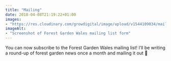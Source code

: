 ```yaml
---
title: "Mailing"
date: 2018-04-08T21:19:22+01:00
images: 
- "https://res.cloudinary.com/growdigital/image/upload/v1544109034/mailing-list-26454136537.png"
imageAlt: 
- "Screenshot of Forest Garden Wales mailing list form"
---
```


You can now subscribe to the Forest Garden Wales mailing list! I’ll be writing a round-up of forest garden news once a month and mailing it out 🙂
